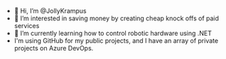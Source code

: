 - 👋 Hi, I’m @JollyKrampus
- 👀 I’m interested in saving money by creating cheap knock offs of paid services
- 🌱 I’m currently learning how to control robotic hardware using .NET
- I'm using GitHub for my public projects, and I have an array of private projects on Azure DevOps.

<!---
JollyKrampus/JollyKrampus is a ✨ special ✨ repository because its `README.md` (this file) appears on your GitHub profile.
You can click the Preview link to take a look at your changes.
--->
